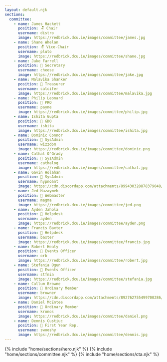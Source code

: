 ```yaml
---
layout: default.njk
sections:
  committee:
    - name: James Hackett
      position: 🪑 Chair
      username: distro
      image: https://redbrick.dcu.ie/images/committee/james.jpg
    - name: Shane Whelan
      position: 🪑 Vice-Chair
      username: pluto
      image: https://redbrick.dcu.ie/images/committee/shane.jpg
    - name: Jake Farrell
      position: 💌 Secretary
      username: cheese
      image: https://redbrick.dcu.ie/images/committee/jake.jpg
    - name: Malavika Shanker
      position: 💸 Treasurer
      username: calcifer
      image: https://redbrick.dcu.ie/images/committee/malavika.jpg
    - name: Philip Leonard
      position: 📢 PRO
      username: payne
      image: https://redbrick.dcu.ie/images/committee/philip.jpg
    - name: Ishita Gupta
      position: 🎨 GDO
      username: ishita
      image: https://redbrick.dcu.ie/images/committee/ishita.jpg
    - name: Dominic Connor
      position: 🚀 SysAdmin
      username: wizzdom
      image: https://redbrick.dcu.ie/images/committee/dominic.png
    - name: Cathal O'Grady
      position: 🚀 SysAdmin
      username: cathalog
      image: https://redbrick.dcu.ie/images/committee/cathal.jpg
    - name: Gavin Holahan
      position: 🍼 SysAdmin
      username: hypnoant
      image: https://cdn.discordapp.com/attachments/899430328878379048/1206032602369228820/image.png?ex=65da8863&is=65c81363&hm=bd5b6206db20935f8fc2163d3d6a8c6f1d2620f32b4b9b2e7734ccf071b5923f&
    - name: Jed Hazaymeh
      position: 👾 Webmaster
      username: magma
      image: https://redbrick.dcu.ie/images/committee/jed.png
    - name: Ayden Jahola
      position: 🙌 Helpdesk
      username: ayden
      image: https://redbrick.dcu.ie/images/committee/ayden.png
    - name: Francis Baxter
      position: 🙌 Helpdesk
      username: baxter
      image: https://redbrick.dcu.ie/images/committee/francis.jpg
    - name: Robert Healy
      position: 📅 Events Officer
      username: orb
      image: https://redbrick.dcu.ie/images/committee/robert.jpg
    - name: Stefania Ogun
      position: 📅 Events Officer
      username: stfnia
      image: https://redbrick.dcu.ie/images/committee/stefania.jpg
    - name: Callum Browne
      position: 💎 Ordinary Member
      username: browner
      image: https://cdn.discordapp.com/attachments/892762755499700286/1204850940486877184/IMG_5333.jpg?ex=65d63be1&is=65c3c6e1&hm=22a14422a0d9739c4562d20921e0ba5bbfb2c158dc0335b24012b463741489fd&
    - name: Daniel McEntee
      position: 💎 Ordinary Member
      username: kronos
      image: https://redbrick.dcu.ie/images/committee/daniel.png
    - name: Dennis Custiuc
      position: 🥇 First Year Rep.
      username: swooshy
      image: https://redbrick.dcu.ie/images/committee/dennis.jpg
---
```

<main>
  {% include "home/sections/hero.njk" %}
  {% include "home/sections/committee.njk" %}
  {% include "home/sections/cta.njk" %}
</main>